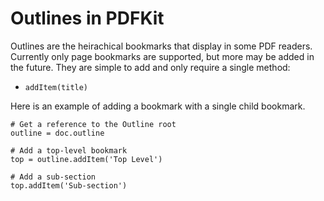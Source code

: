 # Outlines in PDFKit

Outlines are the heirachical bookmarks that display in some PDF readers. Currently only page bookmarks are supported, but more may be added in the future. They are simple to add and only require a single method:

* `addItem(title)`

Here is an example of adding a bookmark with a single child bookmark.

    # Get a reference to the Outline root
    outline = doc.outline

    # Add a top-level bookmark
    top = outline.addItem('Top Level')

    # Add a sub-section
    top.addItem('Sub-section')
